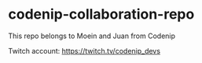 # codenip-collaboration-repo

This repo belongs to Moein and Juan from Codenip

Twitch account: https://twitch.tv/codenip_devs
